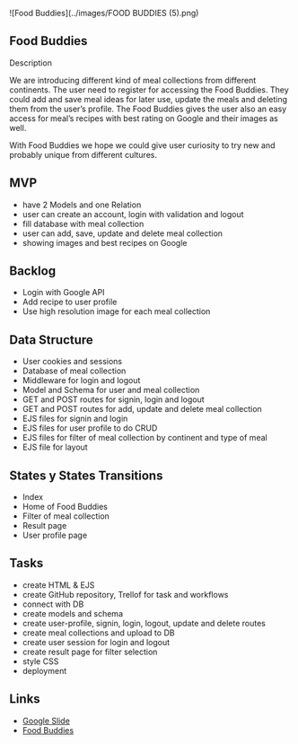 ![Food Buddies](../images/FOOD BUDDIES (5).png)



Food Buddies
-------------------------------------------------------------------------------------------------------------------------------------------------------------------------
Description

We are introducing different kind of meal collections from different continents. 
The user need to register for accessing the Food Buddies. They could add and save meal ideas for later use, update the meals and deleting them from the user’s profile. 
The Food Buddies gives the user also an easy access for meal’s recipes with best rating on Google and their images as well. 

With Food Buddies we hope we could give user curiosity to try new and probably unique from different cultures.

MVP
-----------------------------------------------------------------------------------------------------------------------------------------------------------------------
* have 2 Models and one Relation
* user can create an account, login with validation and logout
* fill database with meal collection
* user can add, save, update and delete meal collection
* showing images and best recipes on Google

Backlog
----------------------------------------------------------------------------------------------------------------------------------------------------------------------
* Login with Google API
* Add recipe to user profile
* Use high resolution image for each meal collection

Data Structure
----------------------------------------------------------------------------------------------------------------------------------------------------------------------
* User cookies and sessions
* Database of meal collection
* Middleware for login and logout
* Model and Schema for user and meal collection
* GET and POST routes for signin, login and logout
* GET and POST routes for add, update and delete meal collection
* EJS files for signin and login
* EJS files for user profile to do CRUD
* EJS files for filter of meal collection by continent and type of meal
* EJS file for layout

States y States Transitions
----------------------------------------------------------------------------------------------------------------------------------------------------------------------
* Index
* Home of Food Buddies
* Filter of meal collection
* Result page
* User profile page

Tasks
---------------------------------------------------------------------------------------------------------------------------------------------------------------------
* create HTML & EJS 
* create GitHub repository, Trellof for task and workflows
* connect with DB
* create models and schema
* create user-profile, signin, login, logout, update and delete routes
* create meal collections and upload to DB
* create user session for login and logout
* create result page for filter selection
* style CSS 
* deployment

Links
---------------------------------------------------------------------------------------------------------------------------------------------------------------------
* [Google Slide](https://docs.google.com/presentation/d/1yDoUr4vVEEpWCH6OfRc3K4T1wpUyXeIcyv3SN2DVn4I/edit#slide=id.g188db215513_0_0)
* [Food Buddies](https://funny-lime-capris.cyclic.app)



